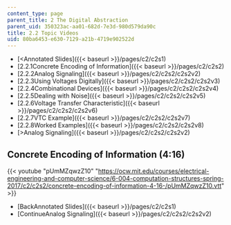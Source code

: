 ```yaml
---
content_type: page
parent_title: 2 The Digital Abstraction
parent_uid: 350323ac-aa01-682d-7e3d-980d579da90c
title: 2.2 Topic Videos
uid: 80ba6453-e630-7129-a21b-4719e902522d
---
```


*   [<Annotated Slides]({{< baseurl >}}/pages/c2/c2s1)
*   [2.2.1Concrete Encoding of Information]({{< baseurl >}}/pages/c2/c2s2)
*   [2.2.2Analog Signaling]({{< baseurl >}}/pages/c2/c2s2/c2s2v2)
*   [2.2.3Using Voltages Digitally]({{< baseurl >}}/pages/c2/c2s2/c2s2v3)
*   [2.2.4Combinational Devices]({{< baseurl >}}/pages/c2/c2s2/c2s2v4)
*   [2.2.5Dealing with Noise]({{< baseurl >}}/pages/c2/c2s2/c2s2v5)
*   [2.2.6Voltage Transfer Characteristic]({{< baseurl >}}/pages/c2/c2s2/c2s2v6)
*   [2.2.7VTC Example]({{< baseurl >}}/pages/c2/c2s2/c2s2v7)
*   [2.2.8Worked Examples]({{< baseurl >}}/pages/c2/c2s2/c2s2v8)
*   [\>Analog Signaling]({{< baseurl >}}/pages/c2/c2s2/c2s2v2)

Concrete Encoding of Information (4:16)
---------------------------------------

{{< youtube "pUmMZqwzZ10" "https://ocw.mit.edu/courses/electrical-engineering-and-computer-science/6-004-computation-structures-spring-2017/c2/c2s2/concrete-encoding-of-information-4-16-/pUmMZqwzZ10.vtt" >}}

*   [BackAnnotated Slides]({{< baseurl >}}/pages/c2/c2s1)
*   [ContinueAnalog Signaling]({{< baseurl >}}/pages/c2/c2s2/c2s2v2)